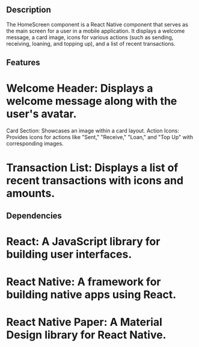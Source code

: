 ## Description

The HomeScreen component is a React Native component that serves as the main screen for a user in a mobile application. It displays a welcome message, a card image, icons for various actions (such as sending, receiving, loaning, and topping up), and a list of recent transactions.

## Features

# Welcome Header: Displays a welcome message along with the user's avatar.

Card Section: Showcases an image within a card layout.
Action Icons: Provides icons for actions like "Sent," "Receive," "Loan," and "Top Up" with corresponding images.

# Transaction List: Displays a list of recent transactions with icons and amounts.

## Dependencies

# React: A JavaScript library for building user interfaces.

# React Native: A framework for building native apps using React.

# React Native Paper: A Material Design library for React Native.
